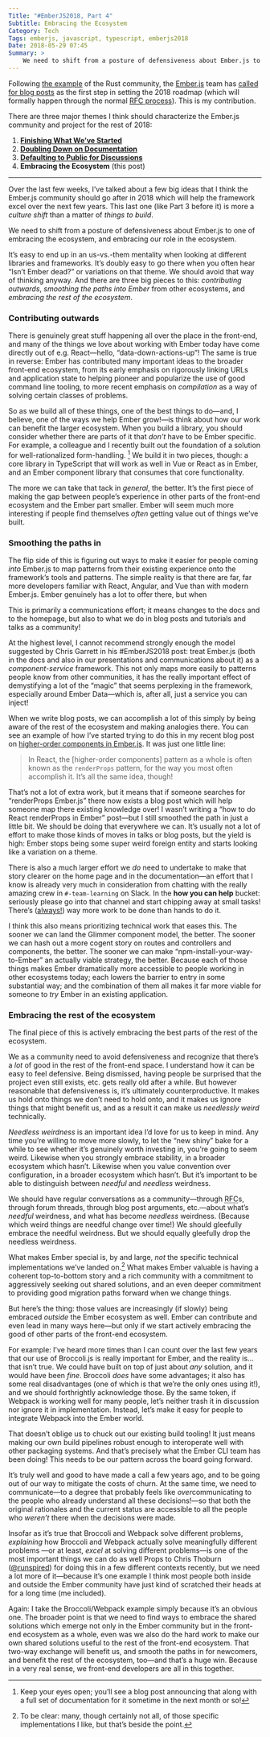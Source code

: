 ```yaml
---
Title: "#EmberJS2018, Part 4"
Subtitle: Embracing the Ecosystem
Category: Tech
Tags: emberjs, javascript, typescript, emberjs2018
Date: 2018-05-29 07:45
Summary: >
    We need to shift from a posture of defensiveness about Ember.js to one of embracing the ecosystem, and embracing our role in the ecosystem.
---
```


Following [the example](https://blog.rust-lang.org/2018/01/03/new-years-rust-a-call-for-community-blogposts.html) of the Rust community, the [Ember.js](https://emberjs.com) team has [called for blog posts](https://emberjs.com/blog/2018/05/02/ember-2018-roadmap-call-for-posts.html "Ember's 2018 Roadmap: A Call for Blog Posts") as the first step in setting the 2018 roadmap (which will formally happen through the normal [<abbr title="Request for Comments">RFC</abbr> process](https://github.com/emberjs/rfcs)). This is my contribution.

There are three major themes I think should characterize the Ember.js community and project for the rest of 2018:

1. [**Finishing What We’ve Started**](http://www.chriskrycho.com/2018/emberjs2018-part-1.html)
2. [**Doubling Down on Documentation**](https://www.chriskrycho.com/2018/emberjs2018-part-2.html)
3. [**Defaulting to Public for Discussions**](https://www.chriskrycho.com/2018/emberjs2018-part-3.html)
4. **Embracing the Ecosystem** (this post)

----

Over the last few weeks, I’ve talked about a few big ideas that I think the Ember.js community should go after in 2018 which will help the framework excel over the next few years. This last one (like Part 3 before it) is more a *culture shift* than a matter of *things to build*.

We need to shift from a posture of defensiveness about Ember.js to one of embracing the ecosystem, and embracing our role in the ecosystem.

It’s easy to end up in an us-vs.-them mentality when looking at different libraries and frameworks. It’s doubly easy to go there when you often hear “Isn’t Ember dead?” or variations on that theme. We should avoid that way of thinking anyway. And there are three big pieces to this: *contributing outwards*, *smoothing the paths into Ember* from other ecosystems, and *embracing the rest of the ecosystem*.

### Contributing outwards

There is genuinely great stuff happening all over the place in the front-end, and many of the things we love about working with Ember today have come directly out of e.g. React—hello, “data-down-actions-up”! The same is true in reverse: Ember has contributed many important ideas to the broader front-end ecosystem, from its early emphasis on rigorously linking URLs and application state to helping pioneer and popularize the use of good command line tooling, to more recent emphasis on *compilation* as a way of solving certain classes of problems.

So as we build all of these things, one of the best things to do—and, I believe, one of the ways we help Ember grow!—is think about how our work can benefit the larger ecosystem. When you build a library, you should consider whether there are parts of it that *don’t* have to be Ember specific. For example, a colleague and I recently built out the foundation of a solution for well-rationalized form-handling. [^1] We build it in two pieces, though: a core library in TypeScript that will work as well in Vue or React as in Ember, and an Ember component library that consumes that core functionality.

The more we can take that tack in *general*, the better. It’s the first piece of making the gap between people’s experience in other parts of the front-end ecosystem and the Ember part smaller. Ember will seem much more interesting if people find themselves *often* getting value out of things we’ve built.

### Smoothing the paths in

The flip side of this is figuring out ways to make it easier for people coming *into* Ember.js to map patterns from their existing experience onto the framework’s tools and patterns. The simple reality is that there are far, far more developers familiar with React, Angular, and Vue than with modern Ember.js. Ember genuinely has a lot to offer there, but when

This is primarily a communications effort; it means changes to the docs and to the homepage, but also to what we do in blog posts and tutorials and talks as a community!

At the highest level, I cannot recommend strongly enough the model suggested by Chris Garrett in his #EmberJS2018 post: treat Ember.js (both in the docs and also in our presentations and communications about it) as a *component-service* framework. This not only maps more easily to patterns people know from other communities, it has the really important effect of demystifying a lot of the “magic” that seems perplexing in the framework, especially around Ember Data—which is, after all, just a service you can inject!

When we write blog posts, we can accomplish a lot of this simply by being aware of the rest of the ecosystem and making analogies there. You can see an example of how I’ve started trying to do this in my recent blog post on [higher-order components in Ember.js](http://www.chriskrycho.com/2018/higher-order-components-in-emberjs.html). It was just one little line:

> In React, the [higher-order components] pattern as a whole is often known as the `renderProps` pattern, for the way you most often accomplish it. It’s all the same idea, though!

That’s not a lot of extra work, but it means that if someone searches for “renderProps Ember.js” there now exists a blog post which will help someone map there existing knowledge over! I wasn’t writing a “how to do React renderProps in Ember” post—but I still smoothed the path in just a little bit. We should be doing that everywhere we can. It’s usually not a lot of effort to make those kinds of moves in talks or blog posts, but the yield is high: Ember stops being some super weird foreign entity and starts looking like a variation on a theme.

There is also a much larger effort we *do* need to undertake to make that story clearer on the home page and in the documentation—an effort that I know is already very much in consideration from chatting with the really amazing crew in `#-team-learning` on Slack. In the **how you can help** bucket: seriously please go into that channel and start chipping away at small tasks! There’s ([always!](https://m.youtube.com/watch?v=Abu2BNixXak "“Becoming a Contributor”, my Rust Belt Rust 2017 talk")) way more work to be done than hands to do it.

I think this also means prioritizing technical work that eases this. The sooner we can land the Glimmer component model, the better. The sooner we can hash out a more cogent story on routes and controllers and components, the better. The sooner we can make “npm-install-your-way-to-Ember” an actually viable strategy, the better. Because each of those things makes Ember dramatically more accessible to people working in other ecosystems today; each lowers the barrier to entry in some substantial way; and the combination of them all makes it far more viable for someone to *try* Ember in an existing application.

### Embracing the rest of the ecosystem

The final piece of this is actively embracing the best parts of the rest of the ecosystem.

We as a community need to avoid defensiveness and recognize that there’s a *lot* of good in the rest of the front-end space. I understand how it can be easy to feel defensive. Being dismissed, having people be surprised that the project even still exists, etc. gets really old after a while. But however reasonable that defensiveness is, it’s ultimately counterproductive. It makes us hold onto things we don’t need to hold onto, and it makes us ignore things that might benefit us, and as a result it can make us *needlessly weird* technically.

*Needless weirdness* is an important idea I’d love for us to keep in mind. Any time you’re willing to move more slowly, to let the “new shiny” bake for a while to see whether it’s genuinely worth investing in, you’re going to seem weird. Likewise when you strongly embrace stability, in a broader ecosystem which hasn’t. Likewise when you value convention over configuration, in a broader ecosystem which hasn’t. But it’s important to be able to distinguish between *needful* and *needless* weirdness.

We should have regular conversations as a community—through <abbr title="request for comments">RFC</abbr>s, through forum threads, through blog post arguments, etc.—about what’s *needful* weirdness, and what has become *needless* weirdness. (Because which weird things are needful change over time!) We should gleefully embrace the needful weirdness. But we should equally gleefully drop the needless weirdness.

What makes Ember special is, by and large, *not* the specific technical implementations we’ve landed on.[^2] What makes Ember valuable is having a coherent top-to-bottom story and a rich community with a commitment to aggressively seeking out shared solutions, and an even deeper commitment to providing good migration paths forward when we change things.

But here’s the thing: those values are increasingly (if slowly) being embraced *outside* the Ember ecosystem as well. Ember can contribute and even lead in many ways here—but only if we start actively embracing the good of other parts of the front-end ecosystem.

For example: I’ve heard more times than I can count over the last few years that our use of Broccoli.js is really important for Ember, and the reality is… that isn’t true. We could have built on top of just about *any* solution, and it would have been *fine*. Broccoli *does* have some advantages; it also has some real disadvantages (one of which is that we’re the only ones using it!), and we should forthrightly acknowledge those. By the same token, if Webpack is working well for many people, let’s neither trash it in discussion nor ignore it in implementation. Instead, let’s make it easy for people to integrate Webpack into the Ember world.

That doesn’t oblige us to chuck out our existing build tooling! It just means making our own build pipelines robust enough to interoperate well with other packaging systems. And that’s precisely what the Ember <abbr>CLI</abbr> team has been doing! This needs to be our pattern across the board going forward.

It’s truly well and good to have made a call a few years ago, and to be going out of our way to mitigate the costs of churn. At the same time, we need to communicate—to a degree that probably feels like *over*communicating to the people who already understand all these decisions!—so that both the original rationales and the current status are accessible to all the people who *weren’t* there when the decisions were made.

Insofar as it’s true that Broccoli and Webpack solve different problems, *explaining* how Broccoli and Webpack actually solve meaningfully different problems —or at least, *excel* at solving different problems—is one of the most important things we can do as well Props to Chris Thoburn ([\@runspired](https://twitter.com/runspired)) for doing this in a few different contexts recently, but we need a lot more of it—because it’s one example I think most people both inside and outside the Ember community have just kind of scratched their heads at for a long time (me included).

Again: I take the Broccoli/Webpack example simply because it’s an obvious one. The broader point is that we need to find ways to embrace the shared solutions which emerge not only in the Ember community but in the front-end ecosystem as a whole, even was we also do the hard work to make our own shared solutions useful to the rest of the front-end ecosystem. That two-way exchange will benefit us, and smooth the paths in for newcomers, and benefit the rest of the ecosystem, too—and that’s a huge win. Because in a very real sense, we front-end developers are all in this together.

[^1]:	Keep your eyes open; you’ll see a blog post announcing that along with a full set of documentation for it sometime in the next month or so!

[^2]:	To be clear: many, though certainly not all, of those specific implementations I like, but that’s beside the point.
